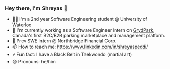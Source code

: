 ### Hey there, I'm Shreyas 👋 

- 🧑‍💻 I’m a 2nd year Software Engineering student @ University of Waterloo
- 🚗 I'm currently working as a Software Engineer Intern on [GrydPark](https://gryd.com/grydpark/), Canada's first B2C/B2B parking marketplace and management platform.
- 🌊 Prev SWE intern @ Northbridge Financial Corp.
- 📫 How to reach me: https://www.linkedin.com/in/shreyaspeddi/
- ⚡ Fun fact: I have a Black Belt in Taekwondo (martial art)
- 😄 Pronouns: he/him
